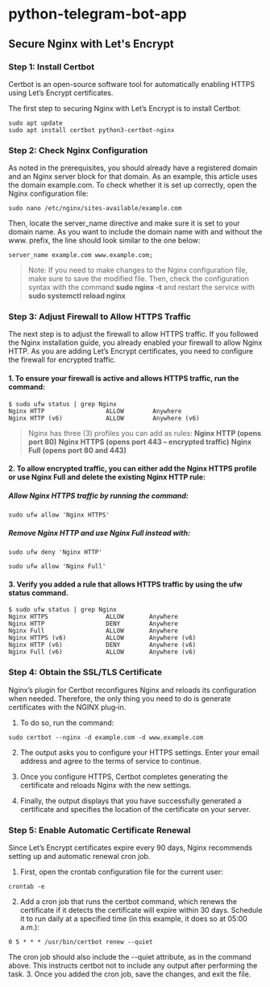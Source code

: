 # python-telegram-bot-app


## Secure Nginx with Let's Encrypt

### Step 1: Install Certbot
Certbot is an open-source software tool for automatically enabling HTTPS using Let’s Encrypt certificates.

The first step to securing Nginx with Let’s Encrypt is to install Certbot:
```
sudo apt update
sudo apt install certbot python3-certbot-nginx
```
### Step 2: Check Nginx Configuration
As noted in the prerequisites, you should already have a registered domain and an Nginx server block for that domain. As an example, this article uses the domain example.com.
To check whether it is set up correctly, open the Nginx configuration file:
```
sudo nano /etc/nginx/sites-available/example.com
```
Then, locate the server_name directive and make sure it is set to your domain name. As you want to include the domain name with and without the www. prefix, the line should look similar to the one below:
```
server_name example.com www.example.com;
```
>Note: If you need to make changes to the Nginx configuration file, make sure to save the modified file. Then, check the configuration syntax with the command **sudo nginx -t** and restart the service with **sudo systemctl reload nginx**

### Step 3: Adjust Firewall to Allow HTTPS Traffic
The next step is to adjust the firewall to allow HTTPS traffic.
If you followed the Nginx installation guide, you already enabled your firewall to allow Nginx HTTP. As you are adding Let’s Encrypt certificates, you need to configure the firewall for encrypted traffic.

#### 1. To ensure your firewall is active and allows HTTPS traffic, run the command:
```
$ sudo ufw status | grep Nginx
Nginx HTTP                 ALLOW        Anywhere                  
Nginx HTTP (v6)            ALLOW        Anywhere (v6)             
```

>Nginx has three (3) profiles you can add as rules:
**Nginx HTTP (opens port 80)**
**Nginx HTTPS (opens port 443 – encrypted traffic)**
**Nginx Full (opens port 80 and 443)**

#### 2. To allow encrypted traffic, you can either add the Nginx HTTPS profile or use Nginx Full and delete the existing Nginx HTTP rule:

##### Allow Nginx HTTPS traffic by running the command:
```
sudo ufw allow 'Nginx HTTPS'
```
##### Remove Nginx HTTP and use Nginx Full instead with:
```
sudo ufw deny 'Nginx HTTP'
```
```
sudo ufw allow 'Nginx Full'
```
#### 3. Verify you added a rule that allows HTTPS traffic by using the **ufw status** command.
```
$ sudo ufw status | grep Nginx
Nginx HTTPS                ALLOW       Anywhere                  
Nginx HTTP                 DENY        Anywhere                  
Nginx Full                 ALLOW       Anywhere                  
Nginx HTTPS (v6)           ALLOW       Anywhere (v6)             
Nginx HTTP (v6)            DENY        Anywhere (v6)             
Nginx Full (v6)            ALLOW       Anywhere (v6)        
```
### Step 4: Obtain the SSL/TLS Certificate
Nginx’s plugin for Certbot reconfigures Nginx and reloads its configuration when needed. Therefore, the only thing you need to do is generate certificates with the NGINX plug‑in.

1. To do so, run the command:
```
sudo certbot --nginx -d example.com -d www.example.com
```
2. The output asks you to configure your HTTPS settings. Enter your email address and agree to the terms of service to continue.

3. Once you configure HTTPS, Certbot completes generating the certificate and reloads Nginx with the new settings.

4. Finally, the output displays that you have successfully generated a certificate and specifies the location of the certificate on your server.
### Step 5: Enable Automatic Certificate Renewal
Since Let’s Encrypt certificates expire every 90 days, Nginx recommends setting up and automatic renewal cron job.

1. First, open the crontab configuration file for the current user:
```
crontab -e
```
2. Add a cron job that runs the certbot command, which renews the certificate if it detects the certificate will expire within 30 days. Schedule it to run daily at a specified time (in this example, it does so at 05:00 a.m.):
```
0 5 * * * /usr/bin/certbot renew --quiet
```
The cron job should also include the --quiet attribute, as in the command above. This instructs certbot not to include any output after performing the task.
3. Once you added the cron job, save the changes, and exit the file.
